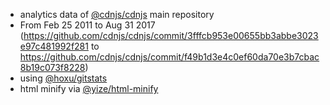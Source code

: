  - analytics data of [@cdnjs/cdnjs](https://github.com/cdnjs/cdnjs) main repository
  - From Feb 25 2011 to Aug 31 2017 (https://github.com/cdnjs/cdnjs/commit/3fffcb953e00655bb3abbe3023e97c481992f281 to https://github.com/cdnjs/cdnjs/commit/f49b1d3e4c0ef60da70e3b7cbac8b19c073f8228)
 - using [@hoxu/gitstats](https://github.com/hoxu/gitstats)
 - html minify via [@yize/html-minify](https://github.com/yize/html-minify)
